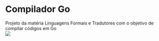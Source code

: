 # Compilador Go
 Projeto da matéria Linguagens Formais e Tradutores com o objetivo de compilar códigos em Go
 </br>
 ![](https://geps.dev/progress/90?dangerColor=800000&warningColor=ff9900&successColor=006600)
